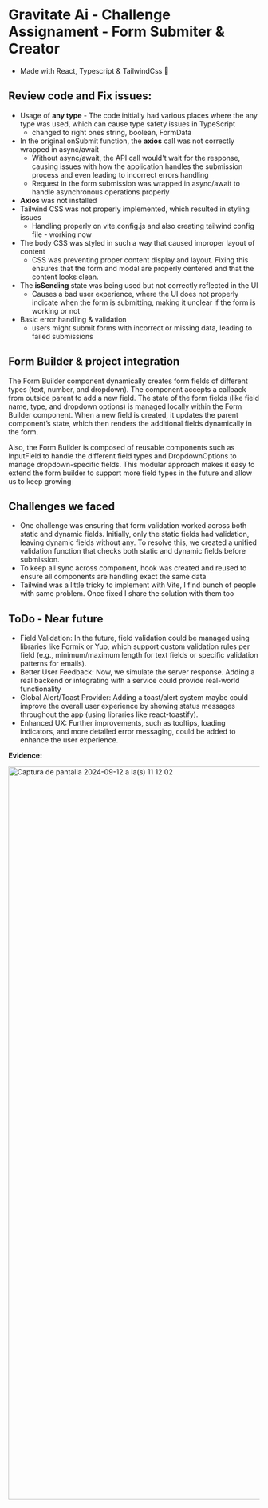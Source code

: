 # Gravitate Ai - Challenge Assignament - Form Submiter & Creator
  - Made with React, Typescript & TailwindCss 🚀

## Review code and Fix issues:

  - Usage of **any type** - The code initially had various places where the any type was used, which can cause type safety issues in TypeScript
    - changed to right ones string, boolean, FormData
  -  In the original onSubmit function, the **axios** call was not correctly wrapped in async/await
     - Without async/await, the API call would't wait for the response, causing issues with how the application handles the submission process and even leading to incorrect errors handling
     - Request in the form submission was wrapped in async/await to handle asynchronous operations properly
  - **Axios** was not installed
  - Tailwind CSS was not properly implemented, which resulted in styling issues
    - Handling properly on vite.config.js and also creating tailwind config file - working now
  - The body CSS was styled in such a way that caused improper layout of content
    - CSS was preventing proper content display and layout. Fixing this ensures that the form and modal are properly centered and that the content looks clean.
  -  The **isSending** state was being used but not correctly reflected in the UI
      - Causes a bad user experience, where the UI does not properly indicate when the form is submitting, making it unclear if the form is working or not
  - Basic error handling & validation
    - users might submit forms with incorrect or missing data, leading to failed submissions

## Form Builder & project integration

The Form Builder component dynamically creates form fields of different types (text, number, and dropdown). The component accepts a callback from outside parent to add a new field. The state of the form fields (like field name, type, and dropdown options) is managed locally within the Form Builder component. When a new field is created, it updates the parent component’s state, which then renders the additional fields dynamically in the form.

Also, the Form Builder is composed of reusable components such as InputField to handle the different field types and DropdownOptions to manage dropdown-specific fields. This modular approach makes it easy to extend the form builder to support more field types in the future and allow us to keep growing

## Challenges we faced

- One challenge was ensuring that form validation worked across both static and dynamic fields. Initially, only the static fields had validation, leaving dynamic fields without any. To resolve this, we created a unified validation function that checks both static and dynamic fields before submission.
- To keep all sync across component, hook was created and reused to ensure all components are handling exact the same data
- Tailwind was a little tricky to implement with Vite, I find bunch of people with same problem. Once fixed I share the solution with them too

## ToDo - Near future

- Field Validation: In the future, field validation could be managed using libraries like Formik or Yup, which support custom validation rules per field (e.g., minimum/maximum length for text fields or specific validation patterns for emails).
- Better User Feedback: Now, we simulate the server response. Adding a real backend or integrating with a service could provide real-world functionality
- Global Alert/Toast Provider: Adding a toast/alert system maybe could improve the overall user experience by showing status messages throughout the app (using libraries like react-toastify).
- Enhanced UX: Further improvements, such as tooltips, loading indicators, and more detailed error messaging, could be added to enhance the user experience.

**Evidence:**

<img width="1466" alt="Captura de pantalla 2024-09-12 a la(s) 11 12 02" src="https://github.com/user-attachments/assets/c1872400-89a0-4f24-9ae4-b092f3da44db">


